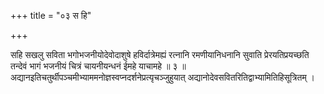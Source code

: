 +++
title = "०३ स हि"

+++

सहि सखलु सविता भगोभजनीयोदेवोदाशुषे हविर्दात्रेमह्यं रत्नानि रमणीयानिधनानि सुवाति प्रेरयतिप्रयच्छति तन्देवं भागं भजनीयं चित्रं चायनीयन्धनं ईमहे याचामहे ॥ ३ ॥ अद्यानइतिचतुर्थीपञ्चमीभ्याममनोज्ञस्वप्नदर्शनेप्रत्यृचञ्जुहुयात् अद्यानोदेवसवितरितिद्वाभ्यामितिहिसूत्रितम् ।